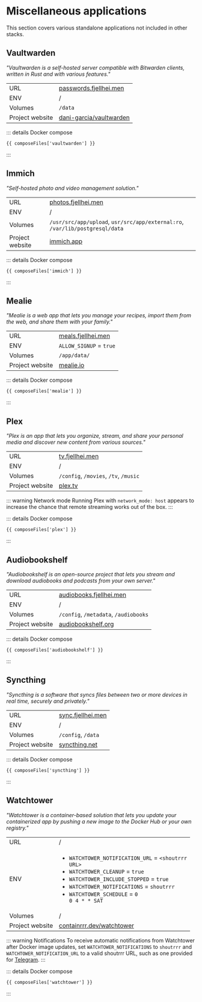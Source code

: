 <script setup>
import { data as composeFiles } from '../docker.data.js'
</script>

# Miscellaneous applications
This section covers various standalone applications not included in other stacks.

## Vaultwarden
*"Vaultwarden is a self-hosted server compatible with Bitwarden clients, written in Rust and with various features."*

|                 |                                                                       |
|-----------------|-----------------------------------------------------------------------|
| URL             | [passwords.fjellhei.men](https://passwords.fjellhei.men/)             |
| ENV             | /                                                                     |
| Volumes         | `/data`                                                               |
| Project website | [dani-garcia/vaultwarden](https://github.com/dani-garcia/vaultwarden) |

::: details Docker compose
```yaml-vue
{{ composeFiles['vaultwarden'] }}
```
:::

## Immich
*"Self-hosted photo and video management solution."*

|                 |                                                                              |
|-----------------|------------------------------------------------------------------------------|
| URL             | [photos.fjellhei.men](https://photos.fjellhei.men/)                          |
| ENV             | /                                                                            |
| Volumes         | `/usr/src/app/upload`, `usr/src/app/external:ro`, `/var/lib/postgresql/data` |
| Project website | [immich.app](https://immich.app/)                                            |

::: details Docker compose
```yaml-vue
{{ composeFiles['immich'] }}
```
:::


## Mealie
*"Mealie is a web app that lets you manage your recipes, import them from the web, and share them with your family."*

|                 |                                                   |
|-----------------|---------------------------------------------------|
| URL             | [meals.fjellhei.men](https://meals.fjellhei.men/) |
| ENV             | `ALLOW_SIGNUP` = `true`                          |
| Volumes         | `/app/data/`                                      |
| Project website | [mealie.io](https://mealie.io/)                   |

::: details Docker compose
```yaml-vue
{{ composeFiles['mealie'] }}
```
:::

## Plex
*"Plex is an app that lets you organize, stream, and share your personal media and discover new content from various sources."*

|                 |                                             |
|-----------------|---------------------------------------------|
| URL             | [tv.fjellhei.men](https://tv.fjellhei.men/) |
| ENV             | /                                           |
| Volumes         | `/config`, `/movies`, `/tv`, `/music`       |
| Project website | [plex.tv](https://www.plex.tv/)             |

::: warning Network mode
Running Plex with ```network_mode: host``` appears to increase the chance that remote streaming works out of the box.
:::

::: details Docker compose
```yaml-vue
{{ composeFiles['plex'] }}
```
:::

## Audiobookshelf
*"Audiobookshelf is an open-source project that lets you stream and download audiobooks and podcasts from your own server."*

|                 |                                                             |
|-----------------|-------------------------------------------------------------|
| URL             | [audiobooks.fjellhei.men](https://audiobooks.fjellhei.men/) |
| ENV             | /                                                           |
| Volumes         | `/config`, `/metadata`, `/audiobooks`                       |
| Project website | [audiobookshelf.org](https://www.audiobookshelf.org/)       |

::: details Docker compose
```yaml-vue
{{ composeFiles['audiobookshelf'] }}
```
:::

## Syncthing
*"Syncthing is a software that syncs files between two or more devices in real time, securely and privately."*

|                 |                                                 |
|-----------------|-------------------------------------------------|
| URL             | [sync.fjellhei.men](https://sync.fjellhei.men/) |
| ENV             | /                                               |
| Volumes         | `/config`, `/data`                              |
| Project website | [syncthing.net](https://syncthing.net/)         |

::: details Docker compose
```yaml-vue
{{ composeFiles['syncthing'] }}
```
:::

## Watchtower
*"Watchtower is a container-based solution that lets you update your containerized app by pushing a new image to the Docker Hub or your own registry."*

|                 |                                                                 |
|-----------------|-----------------------------------------------------------------|
| URL             | /                                                               |
| ENV             | <ul><li><code>WATCHTOWER_NOTIFICATION_URL</code> = <code>&lt;shoutrrr URL&gt;</code></li><li><code>WATCHTOWER_CLEANUP</code> = <code>true</code></li><li><code>WATCHTOWER_INCLUDE_STOPPED</code> = <code>true</code></li><li><code>WATCHTOWER_NOTIFICATIONS</code> = <code>shoutrrr</code></li><li><code>WATCHTOWER_SCHEDULE</code> = <code>0 0 4 * * SAT</code> </li></ul>                                                         |
| Volumes         | /                                                               |
| Project website | [containrrr.dev/watchtower](https://containrrr.dev/watchtower/) |


::: warning Notifications
To receive automatic notifications from Watchtower after Docker image updates, set `WATCHTOWER_NOTIFICATIONS` to `shoutrrr` and `WATCHTOWER_NOTIFICATION_URL` to a valid shoutrrr URL, such as one provided for [Telegram](https://containrrr.dev/shoutrrr/v0.8/services/telegram/).
:::

::: details Docker compose
```yaml-vue
{{ composeFiles['watchtower'] }}
```
:::
